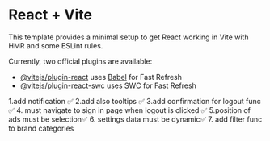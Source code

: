 # React + Vite

This template provides a minimal setup to get React working in Vite with HMR and some ESLint rules.

Currently, two official plugins are available:

- [@vitejs/plugin-react](https://github.com/vitejs/vite-plugin-react/blob/main/packages/plugin-react/README.md) uses [Babel](https://babeljs.io/) for Fast Refresh
- [@vitejs/plugin-react-swc](https://github.com/vitejs/vite-plugin-react-swc) uses [SWC](https://swc.rs/) for Fast Refresh


1.add notification ✅
2.add also tooltips ✅
3.add confirmation for logout func ✅
4. must navigate to sign in page when logout is clicked ✅
5.position of ads must be selection✅
6. settings data must be dynamic✅
7. add filter func to brand categories 